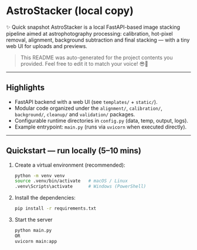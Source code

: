 # AstroStacker (local copy)

✨ Quick snapshot
AstroStacker is a local FastAPI-based image stacking pipeline aimed at astrophotography processing: calibration, hot-pixel removal, alignment, background subtraction and final stacking — with a tiny web UI for uploads and previews.

> This README was auto-generated for the project contents you provided. Feel free to edit it to match your voice! 😎🚀

---

## Highlights
- FastAPI backend with a web UI (see `templates/` + `static/`).
- Modular code organized under the `alignment/`, `calibration/`, `background/`, `cleanup/` and `validation/` packages.
- Configurable runtime directories in `config.py` (data, temp, output, logs).
- Example entrypoint: `main.py` (runs via `uvicorn` when executed directly).

---

## Quickstart — run locally (5–10 mins)
1. Create a virtual environment (recommended):
   ```bash
   python -m venv venv
   source .venv/bin/activate   # macOS / Linux
   .venv\Scripts\activate      # Windows (PowerShell)

2. Install the dependencies:
    ```bash
    pip install -r requirements.txt

3. Start the server
    ```bash
    python main.py
    OR
    uvicorn main:app